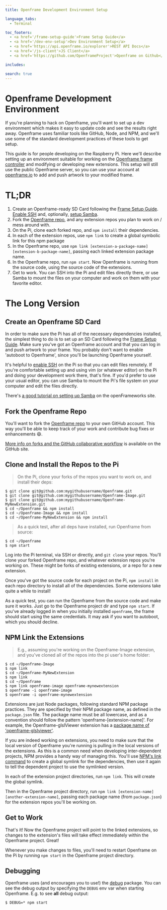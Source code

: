 ```yaml
---
title: Openframe Development Environment Setup

language_tabs:
  - Terminal

toc_footers:
  - <a href='/frame-setup-guide'>Frame Setup Guide</a>
  - <a href='/dev-env-setup'>Dev Environment Setup</a>
  - <a href='https://api.openframe.io/explorer'>REST API Docs</a>
  - <a href='/js-client'>JS Client</a>
  - <a href='https://github.com/OpenframeProject'>Openframe on Github</a>

includes:

search: true
---
```


# Openframe Development Environment

If you're planning to hack on Openframe, you'll want to set up a dev environment which makes it easy to update code and see the results right away. Openframe uses familiar tools like GitHub, Node, and NPM, and we'll use some of the standard development practices of these tools to get setup.

This guide is for people developing on the Raspberry Pi. Here we'll describe setting up an environment suitable for working on the [Openframe frame controller](https://github.com/OpenframeProject/Openframe) and modifying or developing new extensions. This setup will still use the public Openframe server, so you can use your account at [openframe.io](http://openframe.io) to add and push artwork to your modified frame.

# TL;DR

1. Create an Openframe-ready SD Card following the [Frame Setup Guide](http://docs.openframe.io/frame-setup-guide). [Enable SSH](https://www.raspberrypi.org/documentation/configuration/raspi-config.md) and, optionally, [setup Samba](http://openframeworks.cc/setup/raspberrypi/raspberry-pi-smb/).
2. Fork the [Openframe repo](https://github.com/OpenframeProject/Openframe), and any extension repos you plan to work on / mess around with.
3. On the Pi, clone each forked repo, and `npm install` their dependencies.
4. In each of the extension repos, use `npm link` to create a global symbolic link for this npm package
5. In the Openframe repo, use `npm link [extension-a-package-name] [extension-b-package-name]`, passing each linked extension package name.
6. In the Openframe repo, run `npm start`. Now Openframe is running from the source code, using the source code of the extensions.
7. Get to work. You can SSH into the Pi and edit files directly there, or use Samba to mount the files on your computer and work on them with your favorite editor.

# The Long Version

## Create an Openframe SD Card

In order to make sure the Pi has all of the necessary dependencies installed, the simplest thing to do is to set up an SD Card following the [Frame Setup Guide](http://docs.openframe.io/frame-setup-guide). Make sure you've got an Openframe account and that you can log in and push artwork to your frame. You probably don't want to enable 'autoboot to Openframe', since you'll be launching Openframe yourself.

It's helpful to [enable SSH](https://www.raspberrypi.org/documentation/configuration/raspi-config.md) on the Pi so that you can edit files remotely. If you're comfortable setting up and using vim (or whatever editor) on the Pi and doing your development work there, that's fine. If you'd prefer to use your usual editor, you can use Samba to mount the Pi's file system on your computer and edit the files directly.

There's [a good tutorial on setting up Samba](http://openframeworks.cc/setup/raspberrypi/raspberry-pi-smb/) on the openFrameworks site.

## Fork the Openframe Repo

You'll want to fork the [Openframe repo](https://github.com/OpenframeProject/Openframe) to your own GitHub account. This way you'll be able to keep track of your work and contribute bug fixes or enhancements 😄.

[More info on forks and the GitHub collaborative workflow](https://help.github.com/categories/collaborating-on-projects-using-issues-and-pull-requests/) is available on the GitHub site.

## Clone and Install the Repos to the Pi

> On the Pi, clone your forks of the repos you want to work on, and install their deps:

```terminal
$ git clone git@github.com:mygithubusername/Openframe.git
$ git clone git@github.com:mygithubusername/Openframe-Image.git
$ git clone git@github.com:mygithubusername/Openframe-MyNewExtension.git
$ cd ~/Openframe && npm install
$ cd ~/Openframe-Image && npm install
$ cd ~/Openframe-MyNewExtension && npm install
```

> As a quick test, after all deps have installed, run Openframe from source:

```terminal
$ cd ~/Openframe
$ npm start
```

Log into the Pi terminal, via SSH or directly, and `git clone` your repos. You'll clone your forked Openframe repo, and whatever extension repos you're working on. These might be forks of existing extensions, or a repo for a new extension.

Once you've got the source code for each project on the Pi, `npm install` in each repo directory to install all of the dependencies. Some extensions take quite a while to install!

As a quick test, you can run the Openframe from the source code and make sure it works. Just go to the Openframe project dir and type `npm start`. If you've already logged in when you initially installed `openframe`, the frame should start using the same credentials. It may ask if you want to autoboot, which you should decline.

## NPM Link the Extensions

> E.g., assuming you're working on the Openframe-Image extension, and you've cloned all of the repos into the pi user's home folder:

```terminal
$ cd ~/Openframe-Image
$ npm link
$ cd ~/Openframe-MyNewExtension
$ npm link
$ cd ~/Openframe
$ npm link openframe-image openframe-mynewextension
$ openframe -i openframe-image 
$ openframe -i openframe-mynewextension
```

Extensions are just Node packages, following standard NPM package practices. They are specified by their NPM package name, as defined in the `package.json` file. The package name must be all lowercase, and as a convention should follow the pattern 'openframe-[extension-name]'. For example, the Openframe-glslViewer extension has a [package name of 'openframe-glslviewer'](https://github.com/OpenframeProject/Openframe-glslViewer/blob/master/package.json#L2).

If you are indeed working on extensions, you need to make sure that the local version of Openframe you're running is pulling in the local versions of the extensions. As this is a common need when developing inter-dependent projects, NPM provides a handy way of managing this. You'll use [NPM's link command](https://docs.npmjs.com/cli/link) to create a global symlink for the dependencies, then use it again to tell the dependent project to use the symlinked version.

In each of the extension project directories, run `npm link`. This will create the global symlink.

Then in the Openframe project directory, run `npm link [extension-name] [another-extension-name]`, passing each package name (from `package.json`) for the extension repos you'll be working on.


## Get to Work

That's it! Now the Openframe project will point to the linked extensions, so changes to the extension's files will take effect immediately within the Openframe project. Great!

Whenever you make changes to files, you'll need to restart Openframe on the Pi by running `npm start` in the Openframe project directory.

## Debugging

Openframe uses (and encourages you to use!) the [debug](https://www.npmjs.com/package/debug) package. You can see the debug output by specifying the `DEBUG` env var when starting Openframe. E.g. to see __all__ debug output:

```terminal
$ DEBUG=* npm start
```
